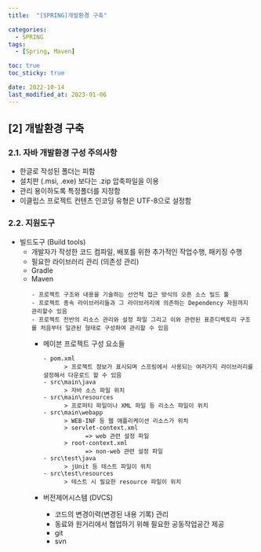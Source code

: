 ```yaml
---
title:  "[SPRING]개발환경 구축" 

categories:
  - SPRING
tags:
  - [Spring, Maven]

toc: true
toc_sticky: true

date: 2022-10-14
last_modified_at: 2023-01-06
---
```

[2] 개발환경 구축
---
### 2.1. 자바 개발환경 구성 주의사항

- 한글로 작성된 폴더는 피함 
- 설치판 (.msi, .exe) 보다는 .zip 압축파일을 이용 
- 관리 용이하도록 특정폴더를 지정함
- 이클립스 프로젝트 컨텐츠 인코딩 유형은 UTF-8으로 설정함

### 2.2. 지원도구  
- 빌드도구 (Build tools)  
  - 개발자가 작성한 코드 컴파일, 배포를 위한 추가적인 작업수행, 패키징 수행
  - 필요한 라이브러리 관리 (의존성 관리)
  - Gradle  
  - Maven  
      ```
      - 프로젝트 구조와 내용을 기술하는 선언적 접근 방식의 오픈 소스 빌드 툴 
      - 프로젝트 종속 라이브러리들과 그 라이브러리에 의존하는 Dependency 자원까지 관리할수 있음
      - 프로젝트 전반의 리소스 관리와 설정 파일 그리고 이와 관련된 표준디렉토리 구조를 처음부터 일관된 형태로 구성하여 관리할 수 있음  
      ```
    - 메이븐 프로젝트 구성 요소들  
      ```
      - pom.xml  
            > 프로젝트 정보가 표시되며 스프링에서 사용되는 여러가지 라이브러리를 설정해서 다운로드 할 수 있음  
      - src\main\java  
            > 자바 소스 파일 위치
      - src\main\resources  
            > 프로퍼티 파일이나 XML 파일 등 리소스 파일이 위치  
      - src\main\webapp  
            > WEB-INF 등 웹 애플리케이션 리소스가 위치  
            > servlet-context.xml  
                  => web 관련 설정 파일  
            > root-context.xml  
                  => non-web 관련 설정 파일  
      - src\test\java  
            > jUnit 등 테스트 파일이 위치  
      - src\test\resources  
            > 테스트 시 필요한 resource 파일이 위치  
      ```

    - 버전제어시스템 (DVCS)
        - 코드의 변경이력(변경된 내용 기록) 관리
        - 동료와 원거리에서 협업하기 위해 필요한 공동작업공간 제공
        - git 
        - svn 